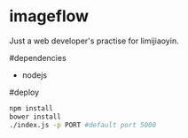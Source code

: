 imageflow
=========

Just a web developer's practise for limijiaoyin.

#dependencies

* nodejs

#deploy 

```bash
npm install
bower install
./index.js -p PORT #default port 5000
```